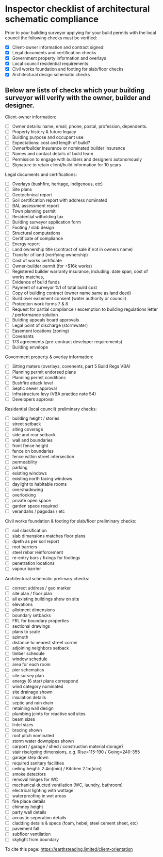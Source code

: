 # Inspector checklist of architectural schematic compliance

Prior to your building surveyor applying for your build permits with the local council the following checks must be verified:
  - [x] Client-owner information and contract signed
  - [x] Legal documents and certification checks
  - [x] Government property information and overlays
  - [x] Local council residential requirements
  - [x] Civil works foundation and footing for slab/floor checks
  - [x] Architectural design schematic checks

## Below are lists of checks which your building surveyor will verify with the owner, builder and designer.

Client-owner information:
  - [ ] Owner details: name, email, phone, postal, profession, dependents.
  - [ ] Property history & future legacy
  - [ ] Building purpose and occupant use
  - [ ] Expectations: cost and length of build?
  - [ ] Owner/builder insurance or nominated builder insurance
  - [ ] Names and contact details of build team
  - [ ] Permission to engage with builders and designers autonomously
  - [ ] Signature to retain client/build information for 10 years

Legal documents and certifications:
  - [ ] Overlays (bushfire, heritage, indigenous, etc)
  - [ ] Site plans
  - [ ] Geotechnical report
  - [ ] Soil certification report with address nominated
  - [ ] BAL assessment report
  - [ ] Town planning permit
  - [ ] Residential witholding tax
  - [ ] Building surveyor application form
  - [ ] Footing / slab design
  - [ ] Structural computations
  - [ ] Certificate of compliance
  - [ ] Energy report
  - [ ] Land ownership title (contract of sale if not in owners name)
  - [ ] Transfer of land (verifying ownership)
  - [ ] Cost of works certificate
  - [ ] Owner-builder permit (for +$16k works)
  - [ ] Registered builder warranty insurance, including: date span, cost of works matches, 
  - [ ] Evidence of build funds
  - [ ] Payment of surveyor %1 of total build cost
  - [ ] Copy of building contract (owner name same as land deed)
  - [ ] Build over easement consent (water authority or council)
  - [ ] Protection work forms 7 & 8
  - [ ] Request for partial compliance / excemption to building regulations letter / performance solution
  - [ ] Building appeals board approvals
  - [ ] Legal point of discharge (stormwater)
  - [ ] Easement locations (zoning)
  - [ ] Covenants 
  - [ ] 173 agreements (pre-contract developer requirements)
  - [ ] Building envelope

Government property & overlay information:
  - [ ] Sitting maters (overlays, covenents, part 5 Build Regs VBA)
  - [ ] Planning permit endorsed plans
  - [ ] Planning permit conditions
  - [ ] Bushfire attack level 
  - [ ] Septic sewer approval
  - [ ] Infrastructure levy (VBA practice note 54)
  - [ ] Developers approval

Residential (local council) preliminary checks:
  - [ ] building height / stories
  - [ ] street setback
  - [ ] siting coverage
  - [ ] side and rear setback
  - [ ] wall and boundaries
  - [ ] front fence height
  - [ ] fence on boundaries
  - [ ] fence within street intersection
  - [ ] permeability
  - [ ] parking
  - [ ] existing windows
  - [ ] existing north facing windows
  - [ ] daylight to habitable rooms
  - [ ] overshadowing
  - [ ] overlooking
  - [ ] private open space
  - [ ] garden space required
  - [ ] verandahs / pagodas / etc

Civil works foundation & footing for slab/floor preliminary checks:
  - [ ] soil classification
  - [ ] slab dimensions matches floor plans
  - [ ] dpeth as per soil report
  - [ ] root barriers
  - [ ] steel rebar reinforcement
  - [ ] re-entry bars / fixings for footings
  - [ ] penetration locations
  - [ ] vapour barrier

Architectural schematic prelimary checks:
  - [ ] correct address / geo marker
  - [ ] site plan / floor plan
  - [ ] all existing buildings show on site
  - [ ] elevations
  - [ ] allotment dimensions
  - [ ] boundary setbacks
  - [ ] FRL for boundary properties
  - [ ] sectional drawings
  - [ ] plans to scale
  - [ ] azimuth
  - [ ] distance to nearest street corner
  - [ ] adjoining neighbors setback
  - [ ] timber schedule
  - [ ] window schedule
  - [ ] area for each room
  - [ ] pier schematics
  - [ ] site survey plan
  - [ ] energy (6 star) plans correspond
  - [ ] wind category nominated
  - [ ] site drainage shown
  - [ ] insulation details
  - [ ] septic and rain drain
  - [ ] retaining wall design
  - [ ] plumbing joints for reactive soil sites
  - [ ] beam sizes
  - [ ] lintel sizes
  - [ ] bracing shown
  - [ ] roof pitch nominated
  - [ ] storm water downpipes shown
  - [ ] carport / garage / shed / construction material storage?
  - [ ] stair rise/going dimensions, e.g. Rise=115-190 / Going=240-355
  - [ ] garage step down
  - [ ] required sanitary facilities
  - [ ] ceiling height: 2.4m(min) / Kitchen 2.1m(min)
  - [ ] smoke detectors
  - [ ] removal hinges for WC
  - [ ] mechanical ducted ventilation (WC, laundry, bathroom)
  - [ ] electrical lighting with wattage
  - [ ] waterproofing in wet areas
  - [ ] fire place details
  - [ ] chimney height
  - [ ] party wall details
  - [ ] acoustic seperation details
  - [ ] cladding details & specs (foam, hebel, steel cement sheet, etc)
  - [ ] pavement fall
  - [ ] subfloor ventilation
  - [ ] skylight from boundary

To cite this page: https://earthsteading.limited/client-orientation

